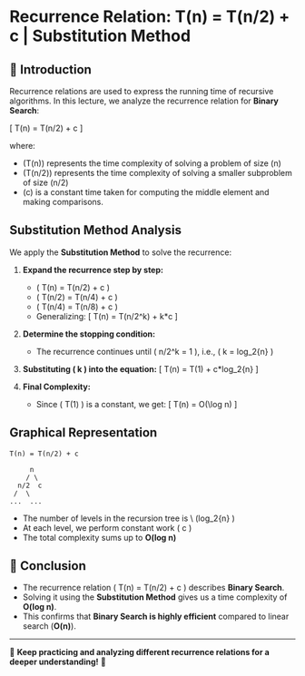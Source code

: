 # **Recurrence Relation: T(n) = T(n/2) + c | Substitution Method** 
 
## **📌 Introduction**
Recurrence relations are used to express the running time of recursive algorithms. In this lecture, we analyze the recurrence relation for **Binary Search**:

\[ T(n) = T(n/2) + c \]

where:
- \(T(n)\) represents the time complexity of solving a problem of size \(n\)
- \(T(n/2)\) represents the time complexity of solving a smaller subproblem of size \(n/2\)
- \(c\) is a constant time taken for computing the middle element and making comparisons.

## **Substitution Method Analysis**
We apply the **Substitution Method** to solve the recurrence:

1. **Expand the recurrence step by step:**
   - \( T(n) = T(n/2) + c \)
   - \( T(n/2) = T(n/4) + c \)
   - \( T(n/4) = T(n/8) + c \)
   - Generalizing:
     \[ T(n) = T(n/2^k) + k*c \]

2. **Determine the stopping condition:**
   - The recurrence continues until \( n/2^k = 1 \), i.e., \( k = log_2{n} \)

3. **Substituting \( k \) into the equation:**
   \[ T(n) = T(1) + c*log_2{n} \]

4. **Final Complexity:**
   - Since \( T(1) \) is a constant, we get:
     \[ T(n) = O(\log n) \]

## **Graphical Representation**
```
T(n) = T(n/2) + c

     n
    / \
  n/2  c
 /  \
...  ...
```
- The number of levels in the recursion tree is \ (log_2{n} \)
- At each level, we perform constant work \( c \)
- The total complexity sums up to **O(log n)**

## **📌 Conclusion**
- The recurrence relation \( T(n) = T(n/2) + c \) describes **Binary Search**.
- Solving it using the **Substitution Method** gives us a time complexity of **O(log n)**.
- This confirms that **Binary Search is highly efficient** compared to linear search (**O(n)**).

---
📌 **Keep practicing and analyzing different recurrence relations for a deeper understanding!** 🚀


